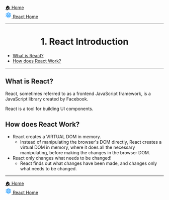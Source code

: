 <a href="../../../README.md">🏠 Home</a><br/>
<a href="../React.js.md">
<img src="../imgs/react-logo.png" height="20px">
React Home
</a>

<hr/>


<center><h1>1. React Introduction</h1></center>

- [What is React?](#what-is-react)
- [How does React Work?](#how-does-react-work)


<hr/>

## What is React?
React, sometimes referred to as a frontend JavaScript framework, is a JavaScript library created by Facebook.

React is a tool for building UI components.

## How does React Work?

- React creates a VIRTUAL DOM in memory.
  - Instead of manipulating the browser's DOM directly, React creates a virtual DOM in memory, where it does all the necessary manipulating, before making the changes in the browser DOM.
- React only changes what needs to be changed!
  - React finds out what changes have been made, and changes only what needs to be changed.

<hr/>

<a href="../../../README.md">🏠 Home</a><br/>
<a href="../HTML.md">
<img src="../imgs/react-logo.png" height="20px">
React Home
</a>
